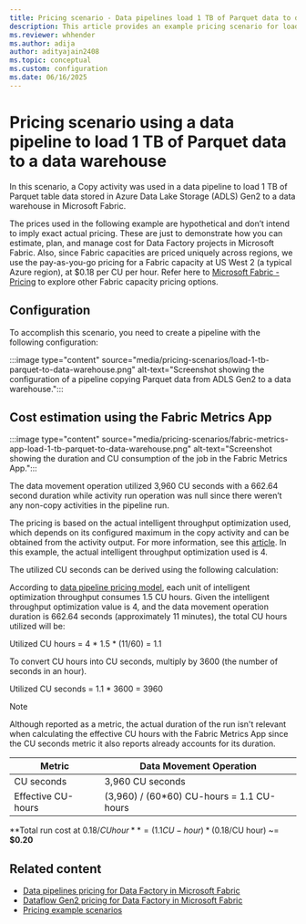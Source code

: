 ```yaml
---
title: Pricing scenario - Data pipelines load 1 TB of Parquet data to data warehouse
description: This article provides an example pricing scenario for loading 1 TB of Parquet data to a data warehouse using Data Factory in Microsoft Fabric.
ms.reviewer: whhender
ms.author: adija
author: adityajain2408
ms.topic: conceptual
ms.custom: configuration
ms.date: 06/16/2025
---
```


# Pricing scenario using a data pipeline to load 1 TB of Parquet data to a data warehouse

In this scenario, a Copy activity was used in a data pipeline to load 1 TB of Parquet table data stored in Azure Data Lake Storage (ADLS) Gen2 to a data warehouse in Microsoft Fabric.

The prices used in the following example are hypothetical and don’t intend to imply exact actual pricing. These are just to demonstrate how you can estimate, plan, and manage cost for Data Factory projects in Microsoft Fabric. Also, since Fabric capacities are priced uniquely across regions, we use the pay-as-you-go pricing for a Fabric capacity at US West 2 (a typical Azure region), at $0.18 per CU per hour. Refer here to [Microsoft Fabric - Pricing](https://azure.microsoft.com/pricing/details/microsoft-fabric/) to explore other Fabric capacity pricing options.

## Configuration

To accomplish this scenario, you need to create a pipeline with the following configuration:

:::image type="content" source="media/pricing-scenarios/load-1-tb-parquet-to-data-warehouse.png" alt-text="Screenshot showing the configuration of a pipeline copying Parquet data from ADLS Gen2 to a data warehouse.":::

## Cost estimation using the Fabric Metrics App

:::image type="content" source="media/pricing-scenarios/fabric-metrics-app-load-1-tb-parquet-to-data-warehouse.png" alt-text="Screenshot showing the duration and CU consumption of the job in the Fabric Metrics App.":::

The data movement operation utilized 3,960 CU seconds with a 662.64 second duration while activity run operation was null since there weren’t any non-copy activities in the pipeline run. 

The pricing is based on the actual intelligent throughput optimization used, which depends on its configured maximum in the copy activity and can be obtained from the activity output. For more information, see this [article](copy-activity-performance-and-scalability-guide.md#intelligent-throughput-optimization). In this example, the actual intelligent throughput optimization used is 4.

The utilized CU seconds can be derived using the following calculation:

According to [data pipeline pricing model](pricing-pipelines.md#pricing-model), each unit of intelligent optimization throughput consumes 1.5 CU hours. Given the intelligent throughput optimization value is 4, and the data movement operation duration is 662.64 seconds (approximately 11 minutes), the total CU hours utilized will be:

Utilized CU hours = 4 * 1.5 * (11/60) = 1.1

To convert CU hours into CU seconds, multiply by 3600 (the number of seconds in an hour). 

Utilized CU seconds = 1.1 * 3600 = 3960

> [!NOTE]
> Although reported as a metric, the actual duration of the run isn't relevant when calculating the effective CU hours with the Fabric Metrics App since the CU seconds metric it also reports already accounts for its duration.

|Metric  |Data Movement Operation  |
|---------|---------|
|CU seconds     | 3,960 CU seconds        |
|Effective CU-hours     | (3,960) / (60*60) CU-hours = 1.1 CU-hours        |

**Total run cost at $0.18/CU hour** = (1.1 CU-hour) * ($0.18/CU hour) ~= **$0.20**

## Related content

- [Data pipelines pricing for Data Factory in Microsoft Fabric](pricing-pipelines.md)
- [Dataflow Gen2 pricing for Data Factory in Microsoft Fabric](pricing-dataflows-gen2.md)
- [Pricing example scenarios](pricing-overview.md#pricing-examples)
